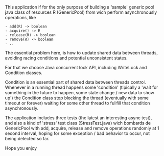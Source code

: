 This application if for the only purpose of building a 'sample' generic pool java class of resources R (GenericPool<R>) 
from wich perform asynchronously operations, like 

    - add(R) -> boolean
    - acquire() -> R
    - release(R) -> boolean
    - remove(R) -> boolean
    - ..

The essential problem here, is how to update shared data between threads, avoiding racing conditions and potential
unconsistent states.

For that we choose Java concurrent lock API, including WriteLock and Condition classes.

Condition is an essential part of shared data between threads control. Whenever in a running thread happens some
'condition' (tipically a 'wait for something in the future to happen, some state change / new data to show up') the Condition class 
stop blocking the thread (eventually with some timeout or forever) waiting for some other thread to fullfill that condition asynchronously.

The application includes three tests (the latest an interesting async test), and also a kind of 'stress' test class (StressTest.java) 
wich bombards de GenericPool with add, acquire, release and remove operations randomly at 1 second interval, hoping for 
some exception / bad behavior to occur, not being detected so far.

Hope you enjoy




